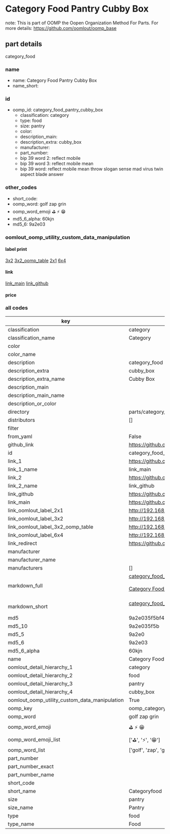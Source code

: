 # Category Food Pantry Cubby Box  

note: This is part of OOMP the Oopen Organization Method For Parts. For more details: https://github.com/oomlout/oomp_base

##  part details
  



category_food



### name
* name: Category Food Pantry Cubby Box
* name_short: 
### id
* oomp_id: category_food_pantry_cubby_box
  * classification: category
  * type: food
  * size: pantry
  * color: 
  * description_main: 
  * description_extra: cubby_box
  * manufacturer: 
  * part_number: 
  * bip 39 word 2: reflect mobile
  * bip 39 word 3: reflect mobile mean
  * bip 39 word: reflect mobile mean throw slogan sense mad virus twin aspect blade answer

### other_codes
* short_code: 
* oomp_word: golf zap grin
* oomp_word_emoji :golf: :zap: :grin:
* md5_6_alpha: 60kjn
* md5_6: 9a2e03






### oomlout_oomp_utility_custom_data_manipulation
#### label print
[3x2](http://192.168.1.245:1112/?label=oomp%2060kjn)
[3x2_oomp_table](http://192.168.1.108:1112/?label=oomp%2060kjn)
[2x1](http://192.168.1.242:1112/?label=oomp%2060kjn)
[6x4](http://192.168.1.55:1112/?label=oomp%2060kjn)    

#### link

[link_main](https://github.com/oomlout/oomlout_oomp_version_1_messy/tree/main/parts/category_food_pantry_cubby_box) [link_github](https://github.com/oomlout/oomlout_oomp_version_1_messy/tree/main/parts/category_food_pantry_cubby_box)                             

#### price







### all codes 
| key | value |  
| --- | --- |  
| classification | category |  
| classification_name | Category |  
| color |  |  
| color_name |  |  
| description | category_food |  
| description_extra | cubby_box |  
| description_extra_name | Cubby Box |  
| description_main |  |  
| description_main_name |  |  
| description_or_color |   |  
| directory | parts/category_food_pantry_cubby_box |  
| distributors | [] |  
| filter |  |  
| from_yaml | False |  
| github_link | https://github.com/oomlout/oomlout_oomp_part_src/tree/main/parts/category_food_pantry_cubby_box |  
| id | category_food_pantry_cubby_box |  
| link_1 | https://github.com/oomlout/oomlout_oomp_version_1_messy/tree/main/parts/category_food_pantry_cubby_box |  
| link_1_name | link_main |  
| link_2 | https://github.com/oomlout/oomlout_oomp_version_1_messy/tree/main/parts/category_food_pantry_cubby_box |  
| link_2_name | link_github |  
| link_github | https://github.com/oomlout/oomlout_oomp_version_1_messy/tree/main/parts/category_food_pantry_cubby_box |  
| link_main | https://github.com/oomlout/oomlout_oomp_version_1_messy/tree/main/parts/category_food_pantry_cubby_box |  
| link_oomlout_label_2x1 | http://192.168.1.242:1112/?label=oomp%2060kjn |  
| link_oomlout_label_3x2 | http://192.168.1.245:1112/?label=oomp%2060kjn |  
| link_oomlout_label_3x2_oomp_table | http://192.168.1.108:1112/?label=oomp%2060kjn |  
| link_oomlout_label_6x4 | http://192.168.1.55:1112/?label=oomp%2060kjn |  
| link_redirect | https://github.com/oomlout/oomlout_oomp_version_1_messy/tree/main/parts/category_food_pantry_cubby_box |  
| manufacturer |  |  
| manufacturer_name |  |  
| manufacturers | [] |  
| markdown_full | [category_food_pantry_cubby_box](none)<br>[](none)<br>[Category Food Pantry Cubby Box](none)<br><br> |  
| markdown_short | [category_food_pantry_cubby_box](none)<br><br> |  
| md5 | 9a2e035f5bf490b70f65fe1513a39da1 |  
| md5_10 | 9a2e035f5b |  
| md5_5 | 9a2e0 |  
| md5_6 | 9a2e03 |  
| md5_6_alpha | 60kjn |  
| name | Category Food Pantry Cubby Box |  
| oomlout_detail_hierarchy_1 | category |  
| oomlout_detail_hierarchy_2 | food |  
| oomlout_detail_hierarchy_3 | pantry |  
| oomlout_detail_hierarchy_4 | cubby_box |  
| oomlout_oomp_utility_custom_data_manipulation | True |  
| oomp_key | oomp_category_food_pantry_cubby_box |  
| oomp_word | golf zap grin |  
| oomp_word_emoji | :golf: :zap: :grin: |  
| oomp_word_emoji_list | [':golf:', ':zap:', ':grin:'] |  
| oomp_word_list | ['golf', 'zap', 'grin'] |  
| part_number |  |  
| part_number_exact |  |  
| part_number_name |  |  
| short_code |  |  
| short_name | Categoryfood |  
| size | pantry |  
| size_name | Pantry |  
| type | food |  
| type_name | Food |  
